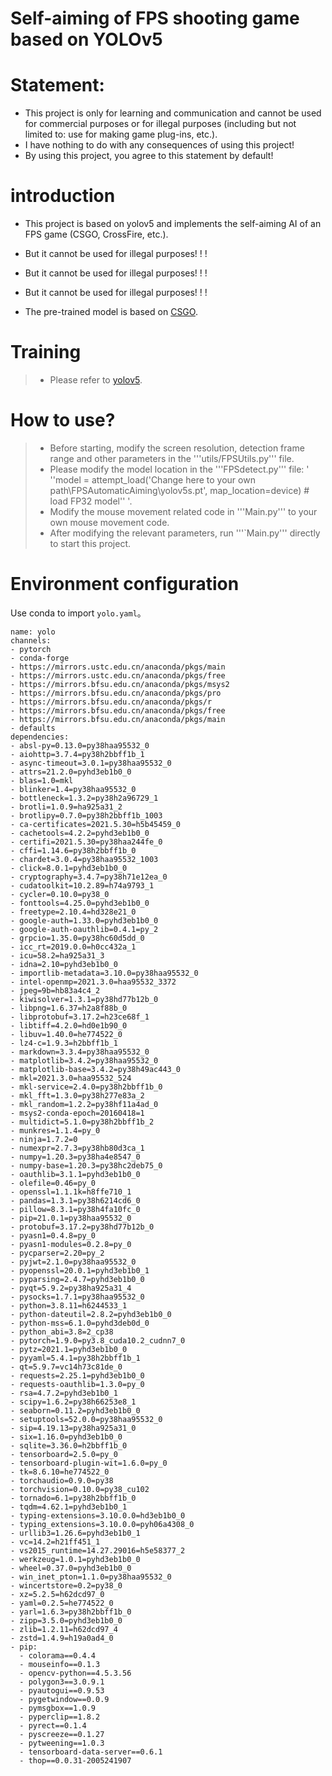 
# Self-aiming of FPS shooting game based on YOLOv5

# Statement:
- This project is only for learning and communication and cannot be used for commercial purposes or for illegal purposes (including but not limited to: use for making game plug-ins, etc.).
- I have nothing to do with any consequences of using this project!
- By using this project, you agree to this statement by default!

  
# introduction
 -  This project is based on yolov5 and implements the self-aiming AI of an FPS game (CSGO, CrossFire, etc.).
   
 -  But it cannot be used for illegal purposes! ! !
 -  But it cannot be used for illegal purposes! ! !
 -  But it cannot be used for illegal purposes! ! !
   
 -  The pre-trained model is based on [CSGO](https://store.steampowered.com/app/730/CounterStrike_Global_Offensive). 

# Training
  
  > - Please refer to [yolov5](https://github.com/ultralytics/yolov5).

# How to use?
  > - Before starting, modify the screen resolution, detection frame range and other parameters in the '''utils/FPSUtils.py''' file.
  > - Please modify the model location in the '''FPSdetect.py''' file: ' ''model = attempt_load('Change here to your own path\FPSAutomaticAiming\yolov5s.pt', map_location=device) # load FP32 model'' '.
  > - Modify the mouse movement related code in '''Main.py''' to your own mouse movement code.
  > - After modifying the relevant parameters, run '''`Main.py''' directly to start this project.


# Environment configuration
 
  Use conda to import ```yolo.yaml```。
  ```
  name: yolo
channels:
  - pytorch
  - conda-forge
  - https://mirrors.ustc.edu.cn/anaconda/pkgs/main
  - https://mirrors.ustc.edu.cn/anaconda/pkgs/free
  - https://mirrors.bfsu.edu.cn/anaconda/pkgs/msys2
  - https://mirrors.bfsu.edu.cn/anaconda/pkgs/pro
  - https://mirrors.bfsu.edu.cn/anaconda/pkgs/r
  - https://mirrors.bfsu.edu.cn/anaconda/pkgs/free
  - https://mirrors.bfsu.edu.cn/anaconda/pkgs/main
  - defaults
dependencies:
  - absl-py=0.13.0=py38haa95532_0
  - aiohttp=3.7.4=py38h2bbff1b_1
  - async-timeout=3.0.1=py38haa95532_0
  - attrs=21.2.0=pyhd3eb1b0_0
  - blas=1.0=mkl
  - blinker=1.4=py38haa95532_0
  - bottleneck=1.3.2=py38h2a96729_1
  - brotli=1.0.9=ha925a31_2
  - brotlipy=0.7.0=py38h2bbff1b_1003
  - ca-certificates=2021.5.30=h5b45459_0
  - cachetools=4.2.2=pyhd3eb1b0_0
  - certifi=2021.5.30=py38haa244fe_0
  - cffi=1.14.6=py38h2bbff1b_0
  - chardet=3.0.4=py38haa95532_1003
  - click=8.0.1=pyhd3eb1b0_0
  - cryptography=3.4.7=py38h71e12ea_0
  - cudatoolkit=10.2.89=h74a9793_1
  - cycler=0.10.0=py38_0
  - fonttools=4.25.0=pyhd3eb1b0_0
  - freetype=2.10.4=hd328e21_0
  - google-auth=1.33.0=pyhd3eb1b0_0
  - google-auth-oauthlib=0.4.1=py_2
  - grpcio=1.35.0=py38hc60d5dd_0
  - icc_rt=2019.0.0=h0cc432a_1
  - icu=58.2=ha925a31_3
  - idna=2.10=pyhd3eb1b0_0
  - importlib-metadata=3.10.0=py38haa95532_0
  - intel-openmp=2021.3.0=haa95532_3372
  - jpeg=9b=hb83a4c4_2
  - kiwisolver=1.3.1=py38hd77b12b_0
  - libpng=1.6.37=h2a8f88b_0
  - libprotobuf=3.17.2=h23ce68f_1
  - libtiff=4.2.0=hd0e1b90_0
  - libuv=1.40.0=he774522_0
  - lz4-c=1.9.3=h2bbff1b_1
  - markdown=3.3.4=py38haa95532_0
  - matplotlib=3.4.2=py38haa95532_0
  - matplotlib-base=3.4.2=py38h49ac443_0
  - mkl=2021.3.0=haa95532_524
  - mkl-service=2.4.0=py38h2bbff1b_0
  - mkl_fft=1.3.0=py38h277e83a_2
  - mkl_random=1.2.2=py38hf11a4ad_0
  - msys2-conda-epoch=20160418=1
  - multidict=5.1.0=py38h2bbff1b_2
  - munkres=1.1.4=py_0
  - ninja=1.7.2=0
  - numexpr=2.7.3=py38hb80d3ca_1
  - numpy=1.20.3=py38ha4e8547_0
  - numpy-base=1.20.3=py38hc2deb75_0
  - oauthlib=3.1.1=pyhd3eb1b0_0
  - olefile=0.46=py_0
  - openssl=1.1.1k=h8ffe710_1
  - pandas=1.3.1=py38h6214cd6_0
  - pillow=8.3.1=py38h4fa10fc_0
  - pip=21.0.1=py38haa95532_0
  - protobuf=3.17.2=py38hd77b12b_0
  - pyasn1=0.4.8=py_0
  - pyasn1-modules=0.2.8=py_0
  - pycparser=2.20=py_2
  - pyjwt=2.1.0=py38haa95532_0
  - pyopenssl=20.0.1=pyhd3eb1b0_1
  - pyparsing=2.4.7=pyhd3eb1b0_0
  - pyqt=5.9.2=py38ha925a31_4
  - pysocks=1.7.1=py38haa95532_0
  - python=3.8.11=h6244533_1
  - python-dateutil=2.8.2=pyhd3eb1b0_0
  - python-mss=6.1.0=pyhd3deb0d_0
  - python_abi=3.8=2_cp38
  - pytorch=1.9.0=py3.8_cuda10.2_cudnn7_0
  - pytz=2021.1=pyhd3eb1b0_0
  - pyyaml=5.4.1=py38h2bbff1b_1
  - qt=5.9.7=vc14h73c81de_0
  - requests=2.25.1=pyhd3eb1b0_0
  - requests-oauthlib=1.3.0=py_0
  - rsa=4.7.2=pyhd3eb1b0_1
  - scipy=1.6.2=py38h66253e8_1
  - seaborn=0.11.2=pyhd3eb1b0_0
  - setuptools=52.0.0=py38haa95532_0
  - sip=4.19.13=py38ha925a31_0
  - six=1.16.0=pyhd3eb1b0_0
  - sqlite=3.36.0=h2bbff1b_0
  - tensorboard=2.5.0=py_0
  - tensorboard-plugin-wit=1.6.0=py_0
  - tk=8.6.10=he774522_0
  - torchaudio=0.9.0=py38
  - torchvision=0.10.0=py38_cu102
  - tornado=6.1=py38h2bbff1b_0
  - tqdm=4.62.1=pyhd3eb1b0_1
  - typing-extensions=3.10.0.0=hd3eb1b0_0
  - typing_extensions=3.10.0.0=pyh06a4308_0
  - urllib3=1.26.6=pyhd3eb1b0_1
  - vc=14.2=h21ff451_1
  - vs2015_runtime=14.27.29016=h5e58377_2
  - werkzeug=1.0.1=pyhd3eb1b0_0
  - wheel=0.37.0=pyhd3eb1b0_0
  - win_inet_pton=1.1.0=py38haa95532_0
  - wincertstore=0.2=py38_0
  - xz=5.2.5=h62dcd97_0
  - yaml=0.2.5=he774522_0
  - yarl=1.6.3=py38h2bbff1b_0
  - zipp=3.5.0=pyhd3eb1b0_0
  - zlib=1.2.11=h62dcd97_4
  - zstd=1.4.9=h19a0ad4_0
  - pip:
    - colorama==0.4.4
    - mouseinfo==0.1.3
    - opencv-python==4.5.3.56
    - polygon3==3.0.9.1
    - pyautogui==0.9.53
    - pygetwindow==0.0.9
    - pymsgbox==1.0.9
    - pyperclip==1.8.2
    - pyrect==0.1.4
    - pyscreeze==0.1.27
    - pytweening==1.0.3
    - tensorboard-data-server==0.6.1
    - thop==0.0.31-2005241907


